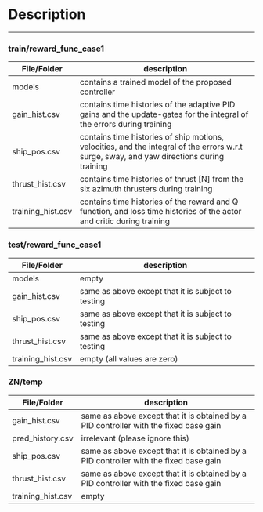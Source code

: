 # Description
---
### train/reward_func_case1
File/Folder | description
----------- | -----------
models | contains a trained model of the proposed controller
gain_hist.csv | contains time histories of the adaptive PID gains and the update-gates for the integral of the errors during training
ship_pos.csv | contains time histories of ship motions, velocities, and the integral of the errors w.r.t surge, sway, and yaw directions during training
thrust_hist.csv | contains time histories of thrust [N] from the six azimuth thrusters during training
training_hist.csv | contains time histories of the reward and Q function, and loss time histories of the actor and critic during training

### test/reward_func_case1
File/Folder | description
----------- | -----------
models | empty
gain_hist.csv | same as above except that it is subject to testing
ship_pos.csv | same as above except that it is subject to testing
thrust_hist.csv | same as above except that it is subject to testing
training_hist.csv | empty (all values are zero)

### ZN/temp
File/Folder | description
----------- | -----------
gain_hist.csv | same as above except that it is obtained by a PID controller with the fixed base gain
pred_history.csv | irrelevant (please ignore this)
ship_pos.csv |same as above except that it is obtained by a PID controller with the fixed base gain
thrust_hist.csv | same as above except that it is obtained by a PID controller with the fixed base gain
training_hist.csv | empty